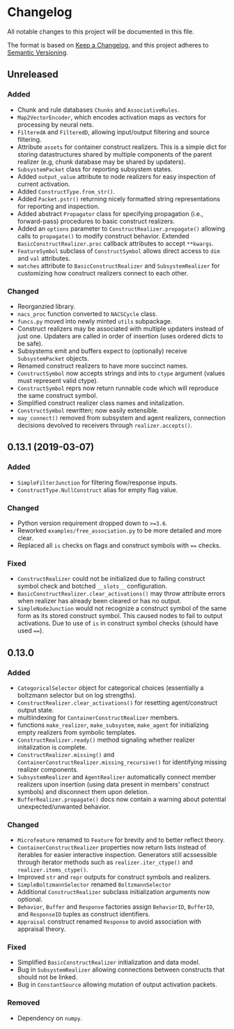 # Changelog
All notable changes to this project will be documented in this file.

The format is based on [Keep a Changelog](https://keepachangelog.com/en/1.0.0/),
and this project adheres to [Semantic Versioning](https://semver.org/spec/v2.0.0.html).

## Unreleased

### Added

- Chunk and rule databases `Chunks` and `AssociativeRules`.
- `Map2VectorEncoder`, which encodes activation maps as vectors for processing by neural nets.
- `FilteredA` and `FilteredD`, allowing input/output filtering and source filtering.
- Attribute `assets` for container construct realizers. This is a simple dict for storing datastructures shared by multiple components of the parent realizer (e.g, chunk database may be shared by updaters).
- `SubsystemPacket` class for reporting subsystem states.
- Added `output_value` attribute to node realizers for easy inspection of current activation.
- Added `ConstructType.from_str()`.
- Added `Packet.pstr()` returning nicely formatted string representations for reporting and inspection.
- Added abstract `Propagator` class for specifying propagation (i.e., forward-pass) procedures to basic construct realizers.
- Added an `options` parameter to `ConstructRealizer.propagate()` allowing calls to `propagate()` to modify construct behavior. Extended `BasicConstructRealizer.proc` callback attributes to accept `**kwargs`. 
- `FeatureSymbol` subclass of `ConstructSymbol` allows direct access to `dim` 
and `val` attributes.
- `matches` attribute to `BasicConstructRealizer` and `SubsystemRealizer` for customizing how construct realizers connect to each other.

### Changed

- Reorganzied library.
- `nacs_proc` function converted to `NACSCycle` class.
- `funcs.py` moved into newly minted `utils` subpackage.
- Construct realizers may be associated with multiple updaters instead of just one. Updaters are called in order of insertion (uses ordered dicts to be safe).
- Subsystems emit and buffers expect to (optionally) receive `SubsystemPacket` objects.
- Renamed construct realizers to have more succinct names.
- `ConstructSymbol` now accepts strings and ints to `ctype` argument (values 
must represent valid ctype).
- `ConstructSymbol` reprs now return runnable code which will reproduce the same construct symbol. 
- Simplified construct realizer class names and initalization.
- `ConstructSymbol` rewritten; now easily extensible.
- `may_connect()` removed from subsystem and agent realizers, connection 
decisions devolved to receivers through `realizer.accepts()`.

## 0.13.1 (2019-03-07)

### Added

- `SimpleFilterJunction` for filtering flow/response inputs. 
- `ConstructType.NullConstruct` alias for empty flag value.

### Changed

- Python version requirement dropped down to `>=3.6`.
- Reworked `examples/free_association.py` to be more detailed and more clear.
- Replaced all `is` checks on flags and construct symbols with `==` checks.

### Fixed

- `ConstructRealizer` could not be initialized due to failing construct symbol check and botched `__slots__` configuration.
- `BasicConstructRealizer.clear_activations()` may throw attribute errors when realizer has already been cleared or has no output.
- `SimpleNodeJunction` would not recognize a construct symbol of the same form as its stored construct symbol. This caused nodes to fail to output activations. Due to use of `is` in construct symbol checks (should have used `==`).

## 0.13.0

### Added

- `CategoricalSelector` object for categorical choices (essentially a boltzmann selector but on log strengths).
- `ConstructRealizer.clear_activations()` for resetting agent/construct output state.
- multiindexing for `ContainerConstructRealizer` members.
- functions `make_realizer`, `make_subsystem`, `make_agent` for initializing empty realizers from symbolic templates.
- `ConstructRealizer.ready()` method signaling whether realizer initalization is complete.
- `ConstructRealizer.missing()` and `ContainerConstructRealizer.missing_recursive()` for identifying missing realizer components.
- `SubsystemRealizer` and `AgentRealizer` automatically connect member realizers 
upon insertion (using data present in members' construct symbols) and disconnect
them upon deletion. 
- `BufferRealizer.propagate()` docs now contain a warning about potential unexpected/unwanted behavior.

### Changed

- `Microfeature` renamed to `Feature` for brevity and to better reflect theory.
- `ContainerConstructRealizer` properties now return lists instead of iterables for easier interactive inspection. Generators still acssessible through iterator methods such as `realizer.iter_ctype()` and `realizer.items_ctype()`.
- Improved `str` and `repr` outputs for construct symbols and realizers.
- `SimpleBoltzmannSelector` renamed `BoltzmannSelector`
- Additional `ConstructRealizer` subclass initialization arguments now optional.
- `Behavior`, `Buffer` and `Response` factories assign `BehaviorID`, 
`BufferID`, and `ResponseID` tuples as construct identifiers.
- `Appraisal` construct renamed `Response` to avoid association with appraisal theory.

### Fixed

- Simplified `BasicConstructRealizer` initialization and data model.
- Bug in `SubsystemRealizer` allowing connections between constructs that should 
not be linked.
- Bug in `ConstantSource` allowing mutation of output activation packets. 

### Removed

- Dependency on `numpy`.

